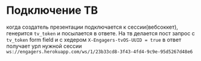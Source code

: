 # Подключение ТВ

когда создатель презентации подключается к сессии(вебсоккет), генерится `tv_token`
и посылается в ответе. На тв делается пост запрос с `tv_token` form field и с хедером `X-Engagers-tvOS-UUID = true`
в ответ получает урл нужной сессии `ws://engagers.herokuapp.com/ws/1/23b33cd8-3f43-4fd4-9c9e-95d5267d48e6`